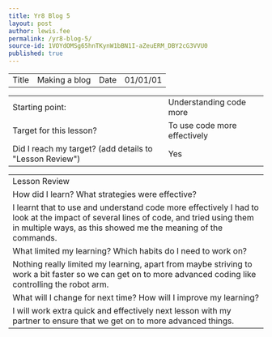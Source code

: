 ```yaml
---
title: Yr8 Blog 5
layout: post
author: lewis.fee
permalink: /yr8-blog-5/
source-id: 1VOYdOMSg65hnTKynW1bBN1I-aZeuERM_DBY2cG3VVU0
published: true
---
```

<table>
  <tr>
    <td>Title</td>
    <td>Making a blog</td>
    <td>Date</td>
    <td>01/01/01</td>
  </tr>
</table>


<table>
  <tr>
    <td>Starting point:</td>
    <td>Understanding code more</td>
  </tr>
  <tr>
    <td>Target for this lesson?</td>
    <td>To use code more effectively</td>
  </tr>
  <tr>
    <td>Did I reach my target? 
(add details to "Lesson Review")</td>
    <td> Yes</td>
  </tr>
</table>


<table>
  <tr>
    <td>Lesson Review</td>
  </tr>
  <tr>
    <td>How did I learn? What strategies were effective? </td>
  </tr>
  <tr>
    <td>I learnt that to use and understand code more effectively I had to look at the impact of several lines of code, and tried using them in multiple ways, as this showed me the meaning of the commands.</td>
  </tr>
  <tr>
    <td>What limited my learning? Which habits do I need to work on? </td>
  </tr>
  <tr>
    <td>Nothing really limited my learning, apart from maybe striving to work a bit faster so we can get on to more advanced coding like controlling the robot arm.</td>
  </tr>
  <tr>
    <td>What will I change for next time? How will I improve my learning?</td>
  </tr>
  <tr>
    <td>I will work extra quick and effectively next lesson with my partner to ensure that we get on to more advanced things.</td>
  </tr>
</table>


